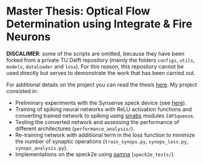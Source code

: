 # Master Thesis: Optical Flow Determination using Integrate & Fire Neurons
**DISCALIMER**: some of the scripts are omitted, because they have been forked from a private TU Delft repository (mainly the folders `configs`, `utils`, `models`, `dataloader` and `loss`). 
For this reason, this repository cannot be used directly but serves to demonstrate the work that has been carried out.

For additional details on the project you can read the thesis [here](https://github.com/frabranca/master-thesis-final/blob/master/Optical_Flow_Determination_using_Neuromorphic_Hardware_with_Integrate_and_Fire_Neurons.pdf).
My project consisted in:

- Preliminary experiments with the Synsense speck device (see [here](https://github.com/frabranca/master-thesis-preliminary)).
- Training of spiking neural networks with ReLU activation functions and converting trained network to spiking using [sinabs](https://sinabs.readthedocs.io/en/v2.0.0/) modules `IAFSqueeze`.
- Testing the converted network and assessing the performance of different architectures (`performance_analysis/`).
- Re-training network with additional term in the loss function to minimize the number of synaptic operations (`train_synops.py`, `synops_loss.py`, `synops_analysis.py`).
- Implementations on the speck2e using [samna](https://synsense-sys-int.gitlab.io/samna/) (`speck2e_tests/`).



